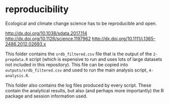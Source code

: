 # reproducibility

Ecological and climate change science has to be reproducible and open.

http://dx.doi.org/10.1038/sdata.2017.114
http://dx.doi.org/10.1126/science.1197962
http://dx.doi.org/10.1111/j.1365-2486.2012.02693.x

This folder contains the `srdb_filtered.csv` file that is the output of the `2-prepdata.R` script (which is expensive to run and uses lots of large datasets not included in this repository). This file can be copied into `outputs/srdb_filtered.csv` and used to run the main analysis script, `4-analysis.R`.

This folder also contains the log files produced by every script. These contain the analytical results, but also (and perhaps more importantly) the R package and session information used.
